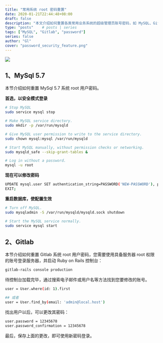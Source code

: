 ```yaml
---
title: "常用系统 root 密码重置"
date: 2020-01-21T22:44:48+08:00
draft: false
description: "本文介绍如何重置各类常用业务系统的超级管理员账号密码，如 MySQL、Gitlab 等。"
type: "posts"    # posts | series
tags: ["MySQL", "Gitlab", "password"]
series: false
author: "Gl"
cover: "password_security_feature.png"
---
```


![](password_security_feature)

## 1、MySql 5.7

本节介绍如何重置 MySql 5.7 系统 root 用户密码。

**首选，以安全模式登录**

```bash
# Stop MySQL
sudo service mysql stop

# Make MySQL service directory.
sudo mkdir -p /var/run/mysqld

# Give MySQL user permission to write to the service directory.
sudo chown mysql:mysql /var/run/mysqld

# Start MySQL manually, without permission checks or networking.
sudo mysqld_safe --skip-grant-tables &

# Log in without a password.
mysql -u root
```

**现在可以修改密码**

```bash
UPDATE mysql.user SET authentication_string=PASSWORD('NEW-PASSWORD'), plugin='mysql_native_password' WHERE User='root' ;
EXIT;
```

**重启数据库，使配置生效**

```bash
# Turn off MySQL.
sudo mysqladmin -S /var/run/mysqld/mysqld.sock shutdown

# Start the MySQL service normally.
sudo service mysql start
```

## 2、Gitlab

本节介绍如何重置 Gitlab 系统 root 用户密码，您需要使用具备服务器 root 权限的账号登录服务器，并启动 Ruby on Rails 控制台：

```bash
gitlab-rails console production
```

待控制台加载完毕，通过搜索电子邮件或用户名等方法找到您要修改的账号。

```bash
user = User.where(id: 1).first

## 或者
user = User.find_by(email: 'admin@local.host')
```

找出用户以后，可以更改其密码：

```bash
user.password = 12345678
user.password_confirmation = 12345678
```

最后，保存上面的更改，即可使用新密码登录。